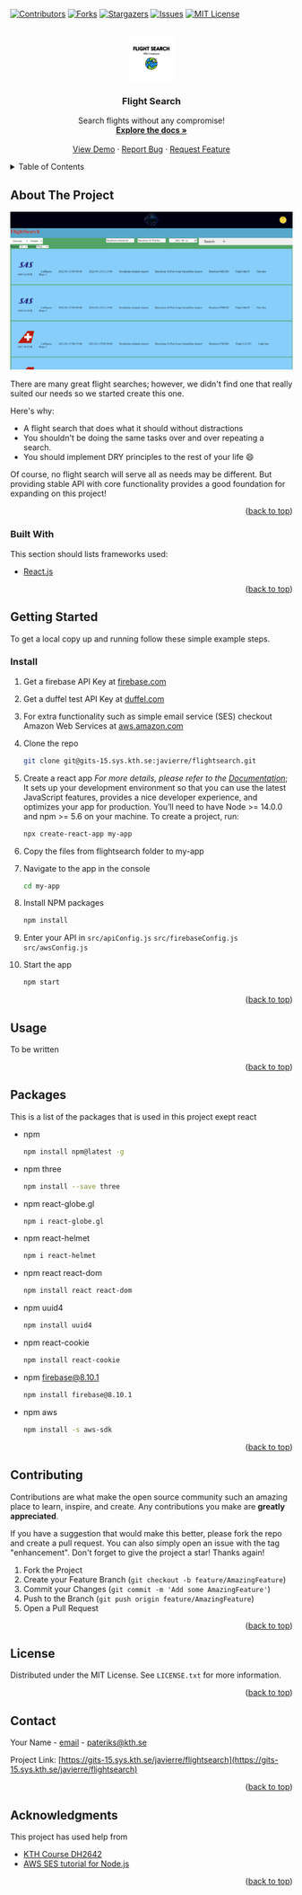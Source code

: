 <div id="top"></div>
<!--
*** Thanks for checking out the Best-README-Template. If you have a suggestion
*** that would make this better, please fork the repo and create a pull request
*** or simply open an issue with the tag "enhancement".
*** Don't forget to give the project a star!
*** Thanks again! Now go create something AMAZING! :D
-->



<!-- PROJECT SHIELDS -->
<!--
*** I'm using markdown "reference style" links for readability.
*** Reference links are enclosed in brackets [ ] instead of parentheses ( ).
*** See the bottom of this document for the declaration of the reference variables
*** for contributors-url, forks-url, etc. This is an optional, concise syntax you may use.
*** https://www.markdownguide.org/basic-syntax/#reference-style-links
-->
[![Contributors][contributors-shield]][contributors-url]
[![Forks][forks-shield]][forks-url]
[![Stargazers][stars-shield]][stars-url]
[![Issues][issues-shield]][issues-url]
[![MIT License][license-shield]][license-url]



<!-- PROJECT LOGO -->
<br />
<div align="center">
  <a href="https://gits-15.sys.kth.se/javierre/flightsearch">
    <img src="logo.png" alt="Logo" width="80" height="80">
  </a>

  <h3 align="center">Flight Search</h3>

  <p align="center">
    Search flights without any compromise!
    <br />
    <a href="https://gits-15.sys.kth.se/javierre/flightsearch"><strong>Explore the docs »</strong></a>
    <br />
    <br />
    <a href="https://dh2642-flightsearch.firebaseapp.com/#homepage">View Demo</a>
    ·
    <a href="https://gits-15.sys.kth.se/javierre/flightsearch/issues">Report Bug</a>
    ·
    <a href="https://gits-15.sys.kth.se/javierre/flightsearch/issues">Request Feature</a>
  </p>
</div>



<!-- TABLE OF CONTENTS -->
<details>
  <summary>Table of Contents</summary>
  <ol>
    <li>
      <a href="#about-the-project">About The Project</a>
      <ul>
        <li><a href="#built-with">Built With</a></li>
      </ul>
    </li>
    <li>
      <a href="#getting-started">Getting Started</a>
      <ul>
        <li><a href="#prerequisites">Prerequisites</a></li>
        <li><a href="#installation">Installation</a></li>
      </ul>
    </li>
    <li><a href="#usage">Usage</a></li>
    <li><a href="#roadmap">Roadmap</a></li>
    <li><a href="#contributing">Contributing</a></li>
    <li><a href="#license">License</a></li>
    <li><a href="#contact">Contact</a></li>
    <li><a href="#acknowledgments">Acknowledgments</a></li>
  </ol>
</details>



<!-- ABOUT THE PROJECT -->
## About The Project

[![Product Name Screen Shot][product-screenshot]](https://dh2642-flightsearch.firebaseapp.com/#homepage)

There are many great flight searches; however, we didn't find one that really suited our needs so we started create this one.

Here's why:
* A flight search that does what it should without distractions
* You shouldn't be doing the same tasks over and over repeating a search.
* You should implement DRY principles to the rest of your life :smile:

Of course, no flight search will serve all as needs may be different. But providing stable API with core functionality provides a good foundation for expanding on this project!

<p align="right">(<a href="#top">back to top</a>)</p>



### Built With

This section should lists frameworks used:

* [React.js](https://reactjs.org/)

<p align="right">(<a href="#top">back to top</a>)</p>


<!-- GETTING STARTED -->
## Getting Started

To get a local copy up and running follow these simple example steps.

### Install

1. Get a firebase API Key at [firebase.com](https://firebase.google.com/)
2. Get a duffel test API Key at [duffel.com](https://duffel.com/)
3. For extra functionality such as simple email service (SES) checkout Amazon Web Services at [aws.amazon.com](https://aws.amazon.com/)
4. Clone the repo
   ```sh
   git clone git@gits-15.sys.kth.se:javierre/flightsearch.git
   ```
4. Create a react app 
_For more details, please refer to the [Documentation](https://reactjs.org/docs/create-a-new-react-app.html)_; It sets up your development environment so that you can use the latest JavaScript features, provides a nice developer experience, and optimizes your app for production. You’ll need to have Node >= 14.0.0 and npm >= 5.6 on your machine. To create a project, run:
   ```sh
   npx create-react-app my-app
   ```
   
5. Copy the files from flightsearch folder to my-app
6. Navigate to the app in the console
   ```sh
   cd my-app
   ```
8. Install NPM packages
   ```sh
   npm install
   ```
7. Enter your API in `src/apiConfig.js` `src/firebaseConfig.js` `src/awsConfig.js`
8. Start the app
   ```sh
   npm start
   ```

<p align="right">(<a href="#top">back to top</a>)</p>



<!-- USAGE EXAMPLES -->
## Usage

To be written

<p align="right">(<a href="#top">back to top</a>)</p>


## Packages

This is a list of the packages that is used in this project exept react
* npm
  ```sh
  npm install npm@latest -g
* npm three
  ```sh
  npm install --save three
  ```
* npm react-globe.gl
  ```sh
  npm i react-globe.gl
  ```
* npm react-helmet
  ```sh
  npm i react-helmet
  ```
* npm react react-dom
  ```sh
  npm install react react-dom
  ```
* npm uuid4
  ```sh
  npm install uuid4
  ```
* npm react-cookie
  ```sh
  npm install react-cookie
  ```
* npm firebase@8.10.1
  ```sh
  npm install firebase@8.10.1
  ```
* npm aws
  ```sh
  npm install -s aws-sdk
  ```


<p align="right">(<a href="#top">back to top</a>)</p>



<!-- CONTRIBUTING -->
## Contributing

Contributions are what make the open source community such an amazing place to learn, inspire, and create. Any contributions you make are **greatly appreciated**.

If you have a suggestion that would make this better, please fork the repo and create a pull request. You can also simply open an issue with the tag "enhancement".
Don't forget to give the project a star! Thanks again!

1. Fork the Project
2. Create your Feature Branch (`git checkout -b feature/AmazingFeature`)
3. Commit your Changes (`git commit -m 'Add some AmazingFeature'`)
4. Push to the Branch (`git push origin feature/AmazingFeature`)
5. Open a Pull Request

<p align="right">(<a href="#top">back to top</a>)</p>



<!-- LICENSE -->
## License

Distributed under the MIT License. See `LICENSE.txt` for more information.

<p align="right">(<a href="#top">back to top</a>)</p>



<!-- CONTACT -->
## Contact

Your Name - [email](mailto:pateriks@kth.se) - pateriks@kth.se

Project Link: [https://gits-15.sys.kth.se/javierre/flightsearch](https://gits-15.sys.kth.se/javierre/flightsearch)

<p align="right">(<a href="#top">back to top</a>)</p>



<!-- ACKNOWLEDGMENTS -->
## Acknowledgments

This project has used help from

* [KTH Course DH2642](https://www.kth.se/kurs-pm/DH2642/om-kurs-pm)
* [AWS SES tutorial for Node.js](https://betterprogramming.pub/how-to-send-emails-with-node-js-using-amazon-ses-8ae38f6312e4)

<p align="right">(<a href="#top">back to top</a>)</p>



<!-- MARKDOWN LINKS & IMAGES -->
<!-- https://www.markdownguide.org/basic-syntax/#reference-style-links -->
[contributors-shield]: https://img.shields.io/github/contributors/pateriks/flightsearch.svg?style=for-the-badge
[contributors-url]: https://gits-15.sys.kth.se/javierre/flightsearch/graphs/contributors
[forks-shield]: https://img.shields.io/github/forks/pateriks/flightsearch.svg?style=for-the-badge
[forks-url]: https://gits-15.sys.kth.se/javierre/flightsearch/network/members
[stars-shield]: https://img.shields.io/github/stars/pateriks/flightsearch.svg?style=for-the-badge
[stars-url]: https://gits-15.sys.kth.se/javierre/flightsearch/stargazers
[issues-shield]: https://img.shields.io/github/issues/pateriks/flightsearch.svg?style=for-the-badge
[issues-url]: https://gits-15.sys.kth.se/javierre/flightsearch/issues
[license-shield]: https://img.shields.io/github/license/pateriks/flightsearch.svg?style=for-the-badge
[license-url]: https://gits-15.sys.kth.se/javierre/flightsearch/main/LICENSE.txt
[product-screenshot]: screenshot.png
